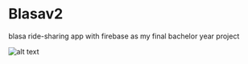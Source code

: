 # Blasav2
blasa ride-sharing app with firebase as my final bachelor year project 

![alt text](https://imgur.com/K4L3Stb.png)

